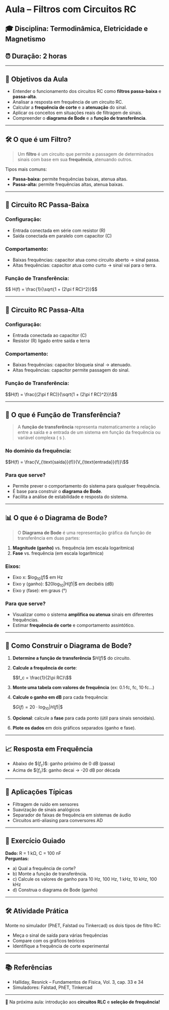 # Aula – Filtros com Circuitos RC

## 🎓 Disciplina: Termodinâmica, Eletricidade e Magnetismo
## ⏰ Duração: 2 horas

---

## 🔬 Objetivos da Aula
- Entender o funcionamento dos circuitos RC como **filtros passa-baixa** e **passa-alta**.
- Analisar a resposta em frequência de um circuito RC.
- Calcular a **frequência de corte** e a **atenuação** do sinal.
- Aplicar os conceitos em situações reais de filtragem de sinais.
- Compreender o **diagrama de Bode** e a **função de transferência**.

---

## 🛠️ O que é um Filtro?
> Um **filtro** é um circuito que permite a passagem de determinados sinais com base em sua **frequência**, atenuando outros.

Tipos mais comuns:
- **Passa-baixa:** permite frequências baixas, atenua altas.
- **Passa-alta:** permite frequências altas, atenua baixas.

---

## 🔌 Circuito RC Passa-Baixa
### Configuração:
- Entrada conectada em série com resistor (R)
- Saída conectada em paralelo com capacitor (C)

### Comportamento:
- Baixas frequências: capacitor atua como circuito aberto → sinal passa.
- Altas frequências: capacitor atua como curto → sinal vai para o terra.

### Função de Transferência:
\$$ H(f) = \frac{1}{\sqrt{1 + (2\pi f RC)^2}}\$$

---

## 🔋 Circuito RC Passa-Alta
### Configuração:
- Entrada conectada ao capacitor (C)
- Resistor (R) ligado entre saída e terra

### Comportamento:
- Baixas frequências: capacitor bloqueia sinal → atenuado.
- Altas frequências: capacitor permite passagem do sinal.

### Função de Transferência:

\$$H(f) = \frac{(2\pi f RC)}{\sqrt{1 + (2\pi f RC)^2}}\$$

---

## 🔁 O que é Função de Transferência?
> A **função de transferência** representa matematicamente a relação entre a saída e a entrada de um sistema em função da frequência ou variável complexa \( s \).

### No domínio da frequência:

\$$H(f) = \frac{V_{\text{saída}}(f)}{V_{\text{entrada}}(f)}\$$

### Para que serve?
- Permite prever o comportamento do sistema para qualquer frequência.
- É base para construir o **diagrama de Bode**.
- Facilita a análise de estabilidade e resposta do sistema.

---

## 📊 O que é o Diagrama de Bode?
> O **Diagrama de Bode** é uma representação gráfica da função de transferência em duas partes:

1. **Magnitude (ganho)** vs. frequência (em escala logarítmica)
2. **Fase** vs. frequência (em escala logarítmica)

### Eixos:
- Eixo x: \$$\log_{10}(f)\$$ em Hz
- Eixo y (ganho): \$$20 \log_{10} |H(f)|\$$ em decibéis (dB)
- Eixo y (fase): em graus (°)

### Para que serve?
- Visualizar como o sistema **amplifica ou atenua** sinais em diferentes frequências.
- Estimar **frequência de corte** e comportamento assintótico.

---

## 🧭 Como Construir o Diagrama de Bode?
1. **Determine a função de transferência** \$$H(f)\$$ do circuito.
2. **Calcule a frequência de corte**:

   \$$f_c = \frac{1}{2\pi RC}\$$
   
4. **Monte uma tabela com valores de frequência** (ex: 0.1·fc, fc, 10·fc...)
5. **Calcule o ganho em dB** para cada frequência:
   
   \$$G(f) = 20 \cdot \log_{10} |H(f)|\$$
   
7. **Opcional**: calcule a **fase** para cada ponto (útil para sinais senoidais).
8. **Plote os dados** em dois gráficos separados (ganho e fase).

---

## 📈 Resposta em Frequência
- Abaixo de \$$(f_c)\$$: ganho próximo de 0 dB (passa)
- Acima de \$$(f_c)\$$: ganho decai → -20 dB por década

---

## 📍 Aplicações Típicas
- Filtragem de ruído em sensores
- Suavização de sinais analógicos
- Separador de faixas de frequência em sistemas de áudio
- Circuitos anti-aliasing para conversores AD

---

## 🧪 Exercício Guiado
**Dado:** R = 1 kΩ, C = 100 nF  
**Perguntas:**
- a) Qual a frequência de corte?
- b) Monte a função de transferência.
- c) Calcule os valores de ganho para 10 Hz, 100 Hz, 1 kHz, 10 kHz, 100 kHz
- d) Construa o diagrama de Bode (ganho)

---

## 🛠️ Atividade Prática
Monte no simulador (PhET, Falstad ou Tinkercad) os dois tipos de filtro RC:
- Meça o sinal de saída para várias frequências
- Compare com os gráficos teóricos
- Identifique a frequência de corte experimental

---

## 📚 Referências
- Halliday, Resnick – Fundamentos de Física, Vol. 3, cap. 33 e 34
- Simuladores: Falstad, PhET, Tinkercad

---

📌 Na próxima aula: introdução aos **circuitos RLC** e **seleção de frequência!**

